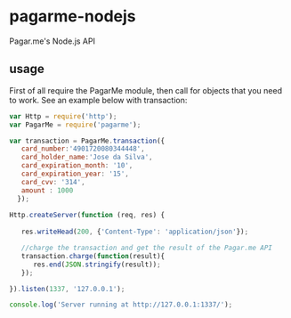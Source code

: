 pagarme-nodejs
==============

Pagar.me's Node.js API

usage
-----

First of all require the PagarMe module, then call for objects that you need to work. See an example below with transaction:

```javascript
var Http = require('http');
var PagarMe = require('pagarme');

var transaction = PagarMe.transaction({
   card_number:'4901720080344448',
   card_holder_name:'Jose da Silva',
   card_expiration_month: '10',
   card_expiration_year: '15',
   card_cvv: '314',
   amount : 1000
  });
  
Http.createServer(function (req, res) {
  
   res.writeHead(200, {'Content-Type': 'application/json'});

   //charge the transaction and get the result of the Pagar.me API
   transaction.charge(function(result){
      res.end(JSON.stringify(result));
   });

}).listen(1337, '127.0.0.1');

console.log('Server running at http://127.0.0.1:1337/');
```


